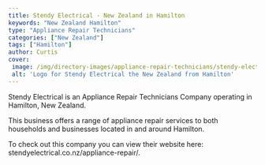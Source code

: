 ```yaml
---
title: Stendy Electrical - New Zealand in Hamilton
keywords: "New Zealand Hamilton"
type: "Appliance Repair Technicians"
categories: ["New Zealand"]
tags: ["Hamilton"]
author: Curtis
cover: 
 image: /img/directory-images/appliance-repair-technicians/stendy-electrical.webp
 alt: 'Logo for Stendy Electrical the New Zealand from Hamilton'
---
```


Stendy Electrical is an Appliance Repair Technicians Company operating in Hamilton, New Zealand.

This business offers a range of appliance repair services to both households and businesses located in and around Hamilton.



To check out this company you can view their website here: stendyelectrical.co.nz/appliance-repair/.
